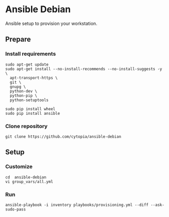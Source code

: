 # Ansible Debian

Ansible setup to provision your workstation.

## Prepare

### Install requirements
```shell
sudo apt-get update
sudo apt-get install --no-install-recommends --no-install-suggests -y \
  apt-transport-https \
  git \
  gnupg \
  python-dev \
  python-pip \
  python-setuptools

sudo pip install wheel
sudo pip install ansible
```
### Clone repository
```
git clone https://github.com/cytopia/ansible-debian
```

## Setup

### Customize
```
cd  ansible-debian
vi group_vars/all.yml
```

### Run
```shell
ansible-playbook -i inventory playbooks/provisioning.yml --diff --ask-sudo-pass
```
